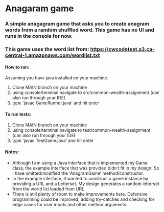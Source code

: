 # Anagaram game
### A simple anagagram game that asks you to create anagram words from a random shuffled word. This game has no UI and runs in the console for now.
### This game uses the word list from: https://cwcodetest.s3.ca-central-1.amazonaws.com/wordlist.txt

#### How to run:
Assuming you have java installed on your machine.
1. Clone MAIN branch on your machine
2. using console/terminal navigate to src/common-wealth-assignment (can also run through your IDE)
3. type 'javac GameRunner.java' and hit enter

#### To run tests:
1. Clone MAIN branch on your machine
2. using console/terminal navigate to test/common-wealth-assignment (can also run through your IDE)
3. type 'javac TestGame.java' and hit enter

#### Notes:
* Although I am using a Java Interface that is implemented my Game class, the example interface that was provided didn't fit in my design. So I have omitted/modified the 'AnagramGame' method/constructor. 
* In the example interface, it wanted to construct a game instance by providing a URL and a Letterset. My design generates a random letterset from the world list loaded from URL. 
* There is still plenty of room to make improvements here. Defensive programming could be improved, adding try-catches and checking for edge cases for user inputs and other method arguments
